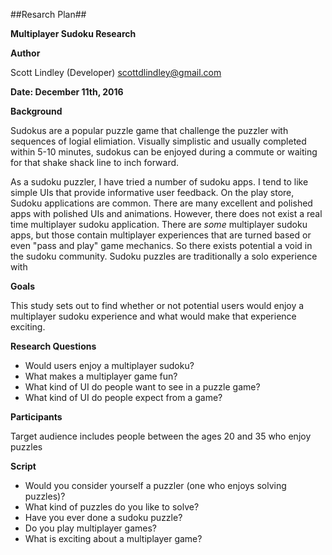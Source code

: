 ##Resarch Plan##

**Multiplayer Sudoku Research**

**Author**

Scott Lindley (Developer)
scottdlindley@gmail.com

**Date: December 11th, 2016**

**Background**

Sudokus are a popular puzzle game that challenge the puzzler with sequences of logial elimiation.
Visually simplistic and usually completed within 5-10 minutes, sudokus can be enjoyed during a commute or
waiting for that shake shack line to inch forward.

As a sudoku puzzler, I have tried a number of sudoku apps. I tend to like simple UIs that provide informative user feedback.
On the play store, Sudoku applications are common. There are many excellent and polished apps with polished UIs and animations. However, there does not exist a real time multiplayer sudoku application.
There are *some* multiplayer sudoku apps, but those contain multiplayer experiences that are turned based or even "pass and play" game mechanics. So there exists potential a void in the sudoku community.
Sudoku puzzles are traditionally a solo experience with 

**Goals**

This study sets out to find whether or not potential users would enjoy a multiplayer sudoku experience and what would make that experience exciting. 

**Research Questions**


 - Would users enjoy a multiplayer sudoku?
 - What makes a multiplayer game fun?
 - What kind of UI do people want to see in a puzzle game?
 - What kind of UI do people expect from a game?

**Participants**

Target audience includes people between the ages 20 and 35 who enjoy puzzles

**Script**

 - Would you consider yourself a puzzler (one who enjoys solving puzzles)?
 - What kind of puzzles do you like to solve?
 - Have you ever done a sudoku puzzle?
 - Do you play multiplayer games?
 - What is exciting about a multiplayer game?
